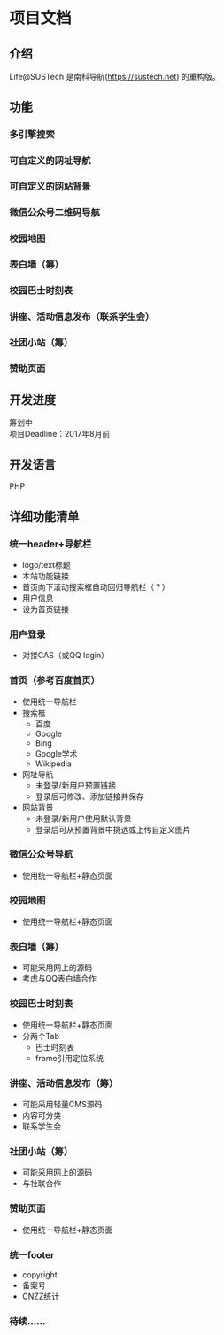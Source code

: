 # 项目文档

## 介绍
Life@SUSTech 是南科导航(https://sustech.net) 的重构版。

## 功能
### 多引擎搜索
### 可自定义的网址导航
### 可自定义的网站背景
### 微信公众号二维码导航
### 校园地图
### 表白墙（筹）
### 校园巴士时刻表
### 讲座、活动信息发布（联系学生会）
### 社团小站（筹）
### 赞助页面

## 开发进度
筹划中<br>
项目Deadline：2017年8月前

## 开发语言
PHP

## 详细功能清单

### 统一header+导航栏
* logo/text标题
* 本站功能链接
* 首页向下滚动搜索框自动回归导航栏（？）
* 用户信息
* 设为首页链接

### 用户登录
* 对接CAS（或QQ login）

### 首页（参考百度首页）
* 使用统一导航栏
* 搜索框
    * 百度
    * Google
    * Bing
    * Google学术
    * Wikipedia
* 网址导航
    * 未登录/新用户预置链接
    * 登录后可修改、添加链接并保存
* 网站背景
    * 未登录/新用户使用默认背景
    * 登录后可从预置背景中挑选或上传自定义图片

### 微信公众号导航
* 使用统一导航栏+静态页面

### 校园地图
* 使用统一导航栏+静态页面

### 表白墙（筹）
* 可能采用网上的源码
* 考虑与QQ表白墙合作

### 校园巴士时刻表
* 使用统一导航栏+静态页面
* 分两个Tab
    * 巴士时刻表
    * frame引用定位系统

### 讲座、活动信息发布（筹）
* 可能采用轻量CMS源码
* 内容可分类
* 联系学生会

### 社团小站（筹）
* 可能采用网上的源码
* 与社联合作

### 赞助页面
* 使用统一导航栏+静态页面

### 统一footer
* copyright
* 备案号
* CNZZ统计

### 待续……

